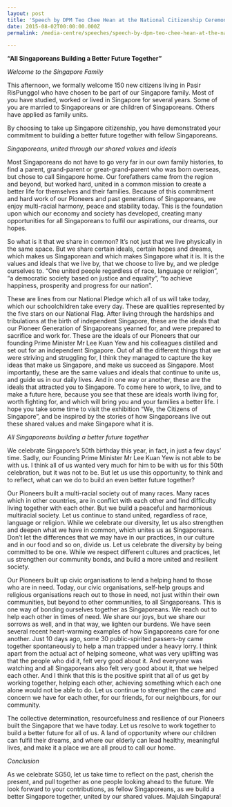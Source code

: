 ```yaml
---
layout: post
title: 'Speech by DPM Teo Chee Hean at the National Citizenship Ceremony 2015 on 2 Aug 2015'
date: 2015-08-02T00:00:00.000Z
permalink: /media-centre/speeches/speech-by-dpm-teo-chee-hean-at-the-national-citizenship-ceremony-2015-on-2-aug-2015

---
```



**“All Singaporeans Building a Better Future Together”**

_Welcome to the Singapore Family_

This afternoon, we formally welcome 150 new citizens living in Pasir RisPunggol who have chosen to be part of our Singapore family. Most of you have studied, worked or lived in Singapore for several years. Some of you are married to Singaporeans or are children of Singaporeans. Others have applied as family units.

By choosing to take up Singapore citizenship, you have demonstrated your commitment to building a better future together with fellow Singaporeans.

_Singaporeans, united through our shared values and ideals_

Most Singaporeans do not have to go very far in our own family histories, to find a parent, grand-parent or great-grand-parent who was born overseas, but chose to call Singapore home. Our forefathers came from the region and beyond, but worked hard, united in a common mission to create a better life for themselves and their families. Because of this commitment and hard work of our Pioneers and past generations of Singaporeans, we enjoy multi-racial harmony, peace and stability today. This is the foundation upon which our economy and society has developed, creating many opportunities for all Singaporeans to fulfil our aspirations, our dreams, our hopes.

So what is it that we share in common? It’s not just that we live physically in the same space. But we share certain ideals, certain hopes and dreams, which makes us Singaporean and which makes Singapore what it is. It is the values and ideals that we live by, that we choose to live by, and we pledge ourselves to. “One united people regardless of race, language or religion”, “a democratic society based on justice and equality”, “to achieve happiness, prosperity and progress for our nation”.

These are lines from our National Pledge which all of us will take today, which our schoolchildren take every day. These are qualities represented by the five stars on our National Flag. After living through the hardships and tribulations at the birth of independent Singapore, these are the ideals that our Pioneer Generation of Singaporeans yearned for, and were prepared to sacrifice and work for. These are the ideals of our Pioneers that our founding Prime Minister Mr Lee Kuan Yew and his colleagues distilled and set out for an independent Singapore. Out of all the different things that we were striving and struggling for, I think they managed to capture the key ideas that make us Singapore, and make us succeed as Singapore. Most importantly, these are the same values and ideals that continue to unite us, and guide us in our daily lives. And in one way or another, these are the ideals that attracted you to Singapore. To come here to work, to live, and to make a future here, because you see that these are ideals worth living for, worth fighting for, and which will bring you and your families a better life. I hope you take some time to visit the exhibition “We, the Citizens of Singapore”, and be inspired by the stories of how Singaporeans live out these shared values and make Singapore what it is.

_All Singaporeans building a better future together_

We celebrate Singapore’s 50th birthday this year, in fact, in just a few days’ time. Sadly, our Founding Prime Minister Mr Lee Kuan Yew is not able to be with us. I think all of us wanted very much for him to be with us for this 50th celebration, but it was not to be. But let us use this opportunity, to think and to reflect, what can we do to build an even better future together?

Our Pioneers built a multi-racial society out of many races. Many races which in other countries, are in conflict with each other and find difficulty living together with each other. But we build a peaceful and harmonious multiracial society. Let us continue to stand united, regardless of race, language or religion.  While we celebrate our diversity, let us also strengthen and deepen what we have in common, which unites us as Singaporeans. Don’t let the differences that we may have in our practices, in our culture and in our food and so on, divide us. Let us celebrate the diversity by being committed to be one. While we respect different cultures and practices, let us strengthen our community bonds, and build a more united and resilient society.

Our Pioneers built up civic organisations to lend a helping hand to those who are in need. Today, our civic organisations, self-help groups and religious organisations reach out to those in need, not just within their own communities, but beyond to other communities, to all Singaporeans. This is one way of bonding ourselves together as Singaporeans. We reach out to help each other in times of need. We share our joys, but we share our sorrows as well, and in that way, we lighten our burdens. We have seen several recent heart-warming examples of how Singaporeans care for one another. Just 10 days ago, some 30 public-spirited passers-by came together spontaneously to help a man trapped under a heavy lorry.  I think apart from the actual act of helping someone, what was very uplifting was that the people who did it, felt very good about it. And everyone was watching and all Singaporeans also felt very good about it, that we helped each other. And I think that this is the positive spirit that all of us get by working together, helping each other, achieving something which each one alone would not be able to do. Let us continue to strengthen the care and concern we have for each other, for our friends, for our neighbours, for our community.

The collective determination, resourcefulness and resilience of our Pioneers built the Singapore that we have today. Let us resolve to work together to build a better future for all of us. A land of opportunity where our children can fulfil their dreams, and where our elderly can lead healthy, meaningful lives, and make it a place we are all proud to call our home.

_Conclusion_   
  
As we celebrate SG50, let us take time to reflect on the past, cherish the present, and pull together as one people looking ahead to the future.  We look forward to your contributions, as fellow Singaporeans, as we build a better Singapore together, united by our shared values. Majulah Singapura!


